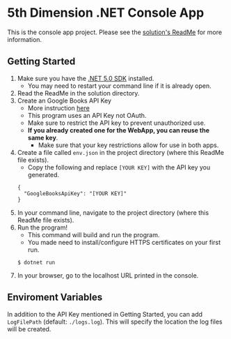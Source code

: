 ﻿# 5th Dimension .NET Console App

This is the console app project. Please see the [solution's ReadMe](https://github.com/k3ntako/5th-Dimension-.NET/blob/master/ReadMe.md) for more information.

## Getting Started

1. Make sure you have the [.NET 5.0 SDK](https://dotnet.microsoft.com/download) installed.
   - You may need to restart your command line if it is already open.
2. Read the ReadMe in the solution directory.
3. Create an Google Books API Key
   - More instruction [here](https://developers.google.com/books/docs/v1/using#APIKey)
   - This program uses an API Key not OAuth.
   - Make sure to restrict the API key to prevent unauthorized use.
   - **If you already created one for the WebApp, you can reuse the same key**.
     - Make sure that your key restrictions allow for use in both apps.
4. Create a file called `env.json` in the project directory (where this ReadMe file exists).
   - Copy the following and replace `[YOUR KEY]` with the API key you generated.
   ```
   {
     "GoogleBooksApiKey": "[YOUR KEY]"
   }
   ```
5. In your command line, navigate to the project directory (where this ReadMe file exists).
6. Run the program!
   - This command will build and run the program.
   - You made need to install/configure HTTPS certificates on your first run.
   ```
   $ dotnet run
   ```
7. In your browser, go to the localhost URL printed in the console.

## Enviroment Variables

In addition to the API Key mentioned in Getting Started, you can add `LogFilePath`
(default: `./logs.log`). This will specify the location the log files will be created.
